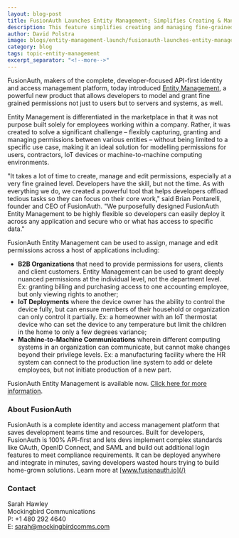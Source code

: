 ```yaml
---
layout: blog-post
title: FusionAuth Launches Entity Management; Simplifies Creating & Managing Fine-Grained Permissions Across All Applications
description: This feature simplifies creating and managing fine-grained permissions across all applications, is simple to use and integrate, and lets developers focus on core work.
author: David Polstra
image: blogs/entity-management-launch/fusionauth-launches-entity-managemen-applications-header-image.png
category: blog
tags: topic-entity-management
excerpt_separator: "<!--more-->"
---
```


FusionAuth, makers of the complete, developer-focused API-first identity and access management platform, today introduced [Entity Management](/docs/v1/tech/core-concepts/entity-management/), a powerful new product that allows developers to model and grant fine grained permissions not just to users but to servers and systems, as well. 

<!--more-->

Entity Management is differentiated in the marketplace in that it was not purpose built solely for employees working within a company. Rather, it was created to solve a significant challenge – flexibly capturing, granting and managing permissions between various entities – without being limited to a specific use case, making it an ideal solution for modelling permissions for users, contractors, IoT devices or machine-to-machine computing environments.

"It takes a lot of time to create, manage and edit permissions, especially at a very fine grained level. Developers have the skill, but not the time. As with everything we do, we created a powerful tool that helps developers offload tedious tasks so they can focus on their core work," said Brian Pontarelli, founder and CEO of FusionAuth. "We purposefully designed FusionAuth Entity Management to be highly flexible so developers can easily deploy it across any application and secure who or what has access to specific data."

FusionAuth Entity Management can be used to assign, manage and edit permissions across a host of applications including:

* **B2B Organizations** that need to provide permissions for users, clients and client customers. Entity Management can be used to grant deeply nuanced permissions at the individual level, not the department level. Ex: granting billing and purchasing access to one accounting employee, but only viewing rights to another;
* **IoT Deployments** where the device owner has the ability to control the device fully, but can ensure members of their household or organization can only control it partially. Ex: a homeowner with an IoT thermostat device who can set the device to any temperature but limit the children in the home to only a few degrees variance;
* **Machine-to-Machine Communications** wherein different computing systems in an organization can communicate, but cannot make changes beyond their privilege levels. Ex: a manufacturing facility where the HR system can connect to the production line system to add or delete employees, but not initiate production of a new part.

FusionAuth Entity Management is available now. [Click here for more information](/docs/v1/tech/core-concepts/entity-management/).

### About FusionAuth

FusionAuth is a complete identity and access management platform that saves development teams time and resources. Built for developers, FusionAuth is 100% API-first and lets devs implement complex standards like OAuth, OpenID Connect, and SAML and build out additional login features to meet compliance requirements. It can be deployed anywhere and integrate in minutes, saving developers wasted hours trying to build home-grown solutions. Learn more at [www.fusionauth.io](/) 

### Contact

Sarah Hawley  
Mockingbird Communications  
P: +1 480 292 4640  
E: sarah@mockingbirdcomms.com

